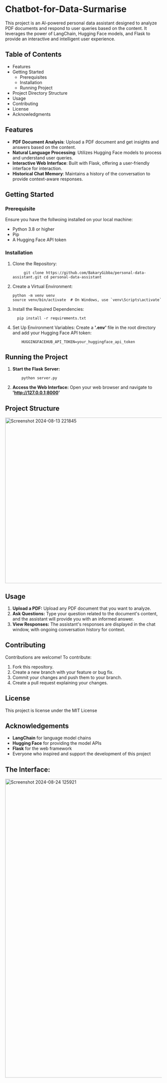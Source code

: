 # Chatbot-for-Data-Surmarise

This project is an AI-powered personal data assistant designed to analyze PDF documents and respond to user queries based on the content. It leverages the power of LangChain, Hugging Face models, and Flask to provide an interactive and intelligent user experience.

## Table of Contents

- Features
- Getting Started
  - Prerequisites
  - Installation
  - Running Project
- Project Directory Structure
- Usage
- Contributing
- License
- Acknowledgments

## Features

- **PDF Document Analysis**: Upload a PDF document and get insights and answers based on the content.
- **Natural Language Processing**: Utilizes Hugging Face models to process and understand user queries.
- **Interactive Web Interface**: Built with Flask, offering a user-friendly interface for interaction.
- **Historical Chat Memory**: Maintains a history of the conversation to provide context-aware responses.

## Getting Started

### Prerequisite
Ensure you have the follwoing installed on your local machine:
- Python 3.8 or higher
- Pip
- A Hugging Face API token

### Installation
1. Clone the Repository:
   
            git clone https://github.com/BakaryGibba/personal-data-assistant.git cd personal-data-assistant

2.  Create a Virtual Environment:

        python -m venv venv
        source venv/bin/activate  # On Windows, use `venv\Scripts\activate`

3. Install the Required Dependencies:

         pip install -r requirements.txt

4. Set Up Environment Variables:
   Create a **'.env'** file in the root directory and add your Hugging Face API token:

           HUGGINGFACEHUB_API_TOKEN=your_huggingface_api_token

## Running the Project

1. **Start the Flask Server:**

           python server.py

2. **Access the Web Interface:**
   Open your web browser and navigate to **'http://127.0.0.1:8000'**

## Project Structure

<img width="532" alt="Screenshot 2024-08-13 221845" src="https://github.com/user-attachments/assets/fdc4fbaf-b319-44f1-96ef-23d25aeaeb1d">

## Usage 

1. **Upload a PDF:** Upload any PDF document that you want to analyze.
2. **Ask Questions:** Type your question related to the document's content, and the assistant will provide you with an informed answer.
3. **View Responses:** The assistant's responses are displayed in the chat window, with ongoing conversation history for context.

## Contributing

Contributions are welcome! To contribute:
1. Fork this repository.
2. Create a new branch with your feature or bug fix.
3. Commit your changes and push them to your branch.
4. Create a pull request explaining your changes.

## License
This project is license under the MIT License

## Acknowledgements

- **LangChain** for language model chains
- **Hugging Face** for providing the model APIs
- **Flask** for the web framework
- Everyone who inspired and support the development of this project

## The Interface:


<img width="960" alt="Screenshot 2024-08-24 125921" src="https://github.com/user-attachments/assets/5b7556e0-ac0c-41c9-b25d-31d6f357fb04">
